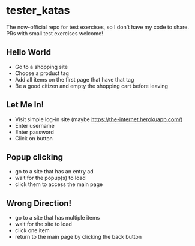# tester_katas
The now-official repo for test exercises, so I don't have my code to share. PRs with small test exercises welcome!

## Hello World
- Go to a shopping site
- Choose a product tag
- Add all items on the first page that have that tag
- Be a good citizen and empty the shopping cart before leaving

## Let Me In!
- Visit simple log-in site (maybe https://the-internet.herokuapp.com/)
- Enter username
- Enter password
- Click on button

## Popup clicking
- go to a site that has an entry ad
- wait for the popup(s) to load
- click them to access the main page

## Wrong Direction!
- go to a site that has multiple items
- wait for the site to load
- click one item
 - return to the main page by clicking the back button

